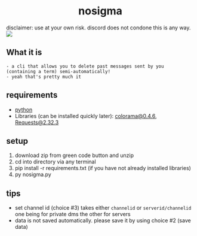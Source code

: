 <h1 align="center">nosigma</h1>
disclaimer: use at your own risk. discord does not condone this is any way.

<img src="https://github.com/user-attachments/assets/30b71391-30ab-423a-a40a-51418de6b62d">

## **What it is**
    - a cli that allows you to delete past messages sent by you (containing a term) semi-automatically!
    - yeah that's pretty much it

## requirements
* [python](https://www.python.org/)
* Libraries (can be installed quickly later): colorama@0.4.6, Requests@2.32.3

## setup
1. download zip from green code button and unzip
2. cd into directory via any terminal
3. pip install -r requirements.txt (if you have not already installed libraries)
4. py nosigma.py

## tips

- set channel id (choice #3) takes either `channelid` or `serverid/channelid` one being for private dms the other for servers
- data is not saved automatically. please save it by using choice #2 (save data)

